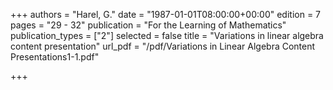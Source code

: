 +++
authors = "Harel, G."
date = "1987-01-01T08:00:00+00:00"
edition = 7
pages = "29 - 32"
publication = "For the Learning of Mathematics"
publication_types = ["2"]
selected = false
title = "Variations in linear algebra content presentation"
url_pdf = "/pdf/Variations in Linear Algebra Content Presentations1-1.pdf"

+++
